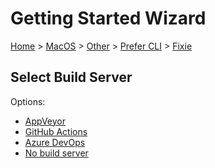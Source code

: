 <!--
GENERATED FILE - DO NOT EDIT
This file was generated by [MarkdownSnippets](https://github.com/SimonCropp/MarkdownSnippets).
Source File: /docs/mdsource/wiz/MacOS_Other_Cli_Fixie.source.md
To change this file edit the source file and then run MarkdownSnippets.
-->

# Getting Started Wizard

[Home](/docs/wiz/readme.md) > [MacOS](MacOS.md) > [Other](MacOS_Other.md) > [Prefer CLI](MacOS_Other_Cli.md) > [Fixie](MacOS_Other_Cli_Fixie.md)

## Select Build Server

Options:
 * [AppVeyor](MacOS_Other_Cli_Fixie_AppVeyor.md)
 * [GitHub Actions](MacOS_Other_Cli_Fixie_GitHubActions.md)
 * [Azure DevOps](MacOS_Other_Cli_Fixie_AzureDevOps.md)
 * [No build server](MacOS_Other_Cli_Fixie_None.md)
